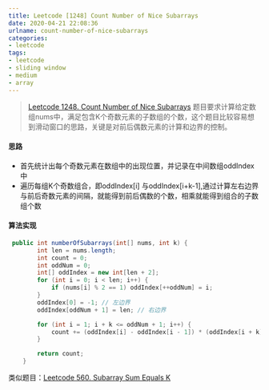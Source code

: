 ```yaml
---
title: Leetcode [1248] Count Number of Nice Subarrays
date: 2020-04-21 22:08:36
urlname: count-number-of-nice-subarrays
categories:
- leetcode
tags:
- leetcode
- sliding window
- medium
- array
---
```

>[Leetcode 1248. Count Number of Nice Subarrays](https://leetcode.com/problems/count-number-of-nice-subarrays/)
题目要求计算给定数组nums中，满足包含K个奇数元素的子数组的个数，这个题目比较容易想到滑动窗口的思路，关键是对前后偶数元素的计算和边界的控制。

<!--more -->

#### 思路
- 首先统计出每个奇数元素在数组中的出现位置，并记录在中间数组oddIndex中
- 遍历每组K个奇数组合，即oddIndex[i] 与oddIndex[i+k-1],通过计算左右边界与前后奇数元素的间隔，就能得到前后偶数的个数，相乘就能得到组合的子数组个数


#### 算法实现
```java
 public int numberOfSubarrays(int[] nums, int k) {
        int len = nums.length;
        int count = 0;
        int oddNum = 0;
        int[] oddIndex = new int[len + 2];
        for (int i = 0; i < len; i++) {
            if (nums[i] % 2 == 1) oddIndex[++oddNum] = i;
        }
        oddIndex[0] = -1; // 左边界
        oddIndex[oddNum + 1] = len; // 右边界

        for (int i = 1; i + k <= oddNum + 1; i++) {
            count += (oddIndex[i] - oddIndex[i - 1]) * (oddIndex[i + k] - oddIndex[i + k - 1]);
        }

        return count;
    }
```

类似题目：[Leetcode 560. Subarray Sum Equals K](https://leetcode.com/problems/subarray-sum-equals-k/)